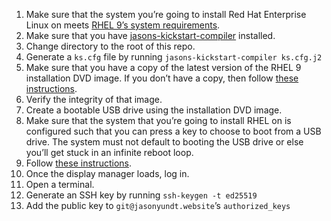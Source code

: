1. Make sure that the system you’re going to install Red Hat Enterprise
Linux on meets [RHEL 9’s system requirements](https://access.redhat.com/documentation/en-us/red_hat_enterprise_linux/9/html-single/performing_a_standard_rhel_9_installation/index#system-requirements-reference_installing-RHEL).
2. Make sure that you have [jasons-kickstart-compiler](https://jasonyundt.website/gitweb?p=jasons-kickstart-compiler;a=summary) installed.
3. Change directory to the root of this repo.
4. Generate a `ks.cfg` file by running `jasons-kickstart-compiler ks.cfg.j2`
5. Make sure that you have a copy of the latest version of the RHEL 9
installation DVD image. If you don’t have a copy, then follow
[these instructions](https://access.redhat.com/documentation/en-us/red_hat_enterprise_linux/9/html/performing_a_standard_rhel_9_installation/assembly_preparing-for-your-installation_installing-rhel#downloading-a-specific-beta-iso-image_downloading-beta-installation-images).
6. Verify the integrity of that image.
7. Create a bootable USB drive using the installation DVD image.
8. Make sure that the system that you’re going to install RHEL on is configured such that you can press a key to choose to boot from a USB drive. The system must not default to booting the USB drive or else you’ll get stuck in an infinite reboot loop.
9. Follow [these instructions](https://access.redhat.com/documentation/en-us/red_hat_enterprise_linux/9/html/performing_an_advanced_rhel_9_installation/starting-kickstart-installations_installing-rhel-as-an-experienced-user#starting-a-kickstart-installation-automatically-using-a-local-volume_starting-kickstart-installations).
10. Once the display manager loads, log in.
11. Open a terminal.
12. Generate an SSH key by running `ssh-keygen -t ed25519`
13. Add the public key to `git@jasonyundt.website`’s `authorized_keys`
